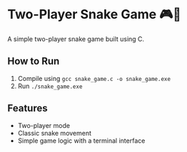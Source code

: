 # Two-Player Snake Game 🎮🐍  
A simple two-player snake game built using C.  

## How to Run  
1. Compile using `gcc snake_game.c -o snake_game.exe`  
2. Run `./snake_game.exe`  

## Features  
- Two-player mode  
- Classic snake movement  
- Simple game logic with a terminal interface  
